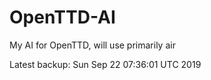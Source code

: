 # OpenTTD-AI
My AI for OpenTTD, will use primarily air

Latest backup: Sun Sep 22 07:36:01 UTC 2019
